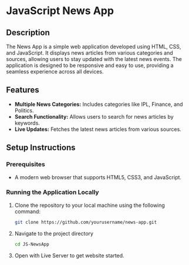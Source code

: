 # JavaScript News App

## Description
The News App is a simple web application developed using HTML, CSS, and JavaScript. It displays news articles from various categories and sources, allowing users to stay updated with the latest news events. The application is designed to be responsive and easy to use, providing a seamless experience across all devices.

## Features
- **Multiple News Categories:** Includes categories like IPL, Finance, and Politics.
- **Search Functionality:** Allows users to search for news articles by keywords.
- **Live Updates:** Fetches the latest news articles from various sources.

## Setup Instructions

### Prerequisites
- A modern web browser that supports HTML5, CSS3, and JavaScript.

### Running the Application Locally
1. Clone the repository to your local machine using the following command:
   ```bash
   git clone https://github.com/yourusername/news-app.git
   ```
2. Navigate to the project directory
   ```bash
   cd JS-NewsApp
   ```
3. Open with Live Server to get website started.
